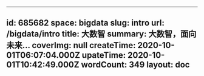 
---
id: 685682
space: bigdata
slug: intro
url: /bigdata/intro
title: 大数智
summary: 大数智，面向未来...
coverImg: null
createTime: 2020-10-01T06:07:04.000Z 
upateTime: 2020-10-01T10:42:49.000Z
wordCount: 349
layout: doc
---
